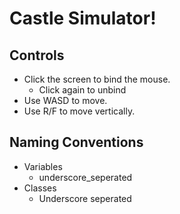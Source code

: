 # Castle Simulator!

## Controls
* Click the screen to bind the mouse. 
  * Click again to unbind
* Use WASD to move. 
* Use R/F to move vertically.

## Naming Conventions
* Variables
  * underscore_seperated
* Classes
  * Underscore seperated

